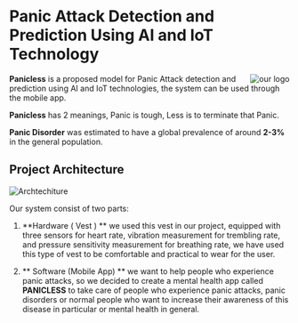 # Panic Attack Detection and Prediction Using AI and IoT Technology

<div>
<img src="https://github.com/PanicLess-2023/.github/assets/77099631/c2c952ab-ccd9-46d5-86fb-822354e47b96" alt="our logo" align="right"/>
</div>



**Panicless** is a proposed model for Panic Attack detection and prediction using AI and IoT technologies, the system can be used through the mobile app.

**Panicless** has 2 meanings, Panic is tough, Less is to terminate that Panic.

**Panic Disorder** was estimated to have a global prevalence of around **2-3%** in the general population.

## Project Architecture
![Archtechiture](https://github.com/PanicLess-2023/.github/assets/77099631/1c9526e1-d2e6-464b-90fd-4e6f093172f1)

Our system consist of two parts:

1. **Hardware ( Vest ) **
we used this vest in our project, equipped with three sensors for heart rate, vibration
measurement for trembling rate, and pressure sensitivity measurement for breathing rate, we have used this type of vest to be comfortable and practical to wear for the user.

2. ** Software (Mobile App) **
we want to help people who experience panic attacks, so we decided to create a mental health app called **PANICLESS** to take care of people who experience panic attacks, panic disorders or normal people who want to increase their awareness of this disease in particular or mental health in general.





